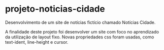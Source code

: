 # projeto-noticias-cidade
Desenvolvimento de um site de notícias fictício chamado Notícias Cidade.

A finalidade deste projeto foi desenvolver um site com foco no aprendizado da utilização de layout fixo. 
Novas propriedades css foram usadas, como text-ident, line-height e cursor.
